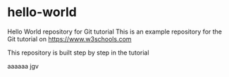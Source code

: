 # hello-world
Hello World repository for Git tutorial
This is an example repository for the Git tutorial on https://www.w3schools.com

This repository is built step by step in the tutorial

aaaaaa jgv
